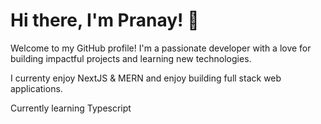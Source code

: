 # Hi there, I'm Pranay! 👋

Welcome to my GitHub profile! I'm a passionate developer with a love for building impactful projects and learning new technologies.

I currenty enjoy NextJS & MERN and enjoy building full stack web applications.

Currently learning Typescript
